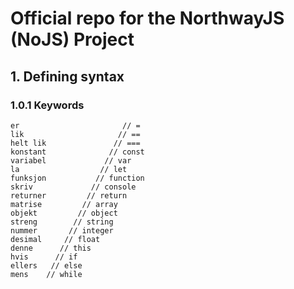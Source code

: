 # Official repo for the NorthwayJS (NoJS) Project

## 1. Defining syntax

### 1.0.1 Keywords

```
er                       // =
lik                     // ==
helt lik               // ===
konstant              // const
variabel             // var
la                  // let
funksjon           // function
skriv             // console
returner         // return
matrise         // array
objekt         // object
streng        // string
nummer       // integer
desimal     // float
denne      // this
hvis      // if
ellers   // else
mens    // while
```

